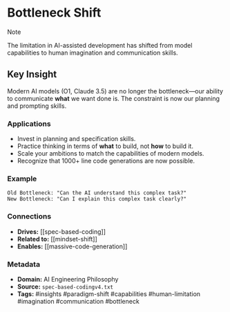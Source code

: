 # Bottleneck Shift

> [!NOTE]
> The limitation in AI-assisted development has shifted from model capabilities to human imagination and communication skills.

## Key Insight
Modern AI models (O1, Claude 3.5) are no longer the bottleneck—our ability to communicate **what** we want done is. The constraint is now our planning and prompting skills.

### Applications
- Invest in planning and specification skills.
- Practice thinking in terms of **what** to build, not **how** to build it.
- Scale your ambitions to match the capabilities of modern models.
- Recognize that 1000+ line code generations are now possible.

### Example
```plaintext
Old Bottleneck: "Can the AI understand this complex task?"
New Bottleneck: "Can I explain this complex task clearly?"
```

### Connections
- **Drives:** [[spec-based-coding]]
- **Related to:** [[mindset-shift]]
- **Enables:** [[massive-code-generation]]

### Metadata
- **Domain:** AI Engineering Philosophy
- **Source:** `spec-based-codingv4.txt`
- **Tags:** #insights #paradigm-shift #capabilities #human-limitation #imagination #communication #bottleneck
